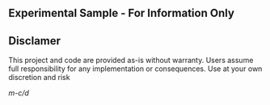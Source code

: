 ## Experimental Sample - For Information Only

## Disclamer
This project and code are provided as-is without warranty. Users assume full responsibility for any implementation or consequences. Use at your own discretion and risk


*m-c/d*

